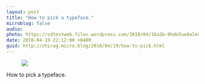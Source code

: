 ```yaml
---
layout: post
title: "How to pick a typeface."
microblog: false
audio: 
photo: https://cdtestweb.files.wordpress.com/2010/04/18a2b-0hdo5ue8olmryrgcq.jpg
date: 2010-04-19 22:12:00 +0400
guid: http://chirag.micro.blog/2010/04/19/how-to-pick.html
---
```

<figure><img src="https://cdtestweb.files.wordpress.com/2010/04/18a2b-0hdo5ue8olmryrgcq.jpg"></figure><p>How to pick a typeface.</p>
